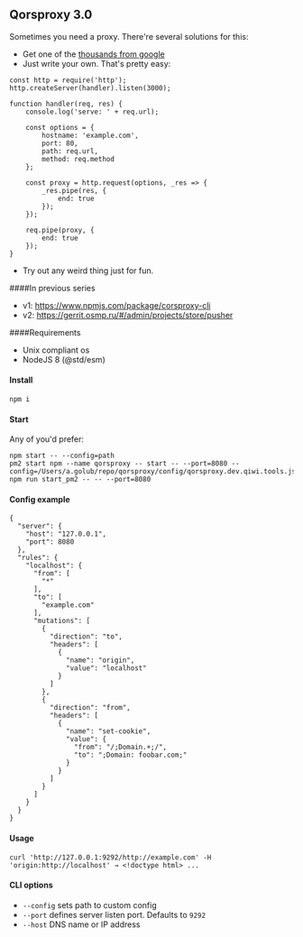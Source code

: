 ## Qorsproxy 3.0

Sometimes you need a proxy.
There're several solutions for this:
* Get one of the [thousands from google](https://www.google.ru/search?q=http+proxy+js)
* Just write your own. That's pretty easy:
```
const http = require('http');
http.createServer(handler).listen(3000);

function handler(req, res) {
	console.log('serve: ' + req.url);

	const options = {
		hostname: 'example.com',
		port: 80,
		path: req.url,
		method: req.method
	};

	const proxy = http.request(options, _res => {
		_res.pipe(res, {
			end: true
		});
	});

	req.pipe(proxy, {
		end: true
	});
}
```
* Try out any weird thing just for fun.

####In previous series
* v1: https://www.npmjs.com/package/corsproxy-cli
* v2: https://gerrit.osmp.ru/#/admin/projects/store/pusher

####Requirements
* Unix compliant os
* NodeJS 8 (@std/esm)

#### Install

```
npm i
```

#### Start 
Any of you'd prefer:
```$
npm start -- --config=path
pm2 start npm --name qorsproxy -- start -- --port=8080 --config=/Users/a.golub/repo/qorsproxy/config/qorsproxy.dev.qiwi.tools.json
npm run start_pm2 -- -- --port=8080
```

#### Config example
```$
{
  "server": {
    "host": "127.0.0.1",
    "port": 8080
  },
  "rules": {
    "localhost": {
      "from": [
        "*"
      ],
      "to": [
        "example.com"
      ],
      "mutations": [
        {
          "direction": "to",
          "headers": [
            {
              "name": "origin",
              "value": "localhost"
            }
          ]
        },
        {
          "direction": "from",
          "headers": [
            {
              "name": "set-cookie",
              "value": {
                "from": "/;Domain.+;/",
                "to": ";Domain: foobar.com;"
              }
            }
          ]
        }
      ]
    }
  }
}
```


#### Usage

```$
curl 'http://127.0.0.1:9292/http://example.com' -H 'origin:http://localhost' → <!doctype html> ...
```

#### CLI options
- `--config` sets path to custom config
- `--port` defines server listen port. Defaults to `9292`
- `--host` DNS name or IP address
